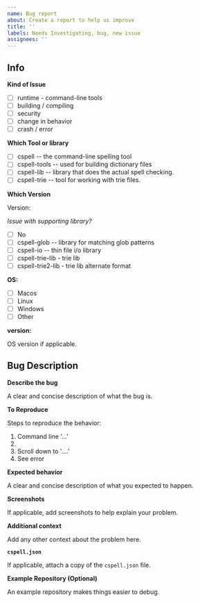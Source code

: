 ```yaml
---
name: Bug report
about: Create a report to help us improve
title: ''
labels: Needs Investigating, bug, new issue
assignees: ''
---
```


## Info

**Kind of Issue**

- [ ] runtime - command-line tools
- [ ] building / compiling
- [ ] security
- [ ] change in behavior
- [ ] crash / error

**Which Tool or library**

- [ ] cspell -- the command-line spelling tool
- [ ] cspell-tools -- used for building dictionary files
- [ ] cspell-lib -- library that does the actual spell checking.
- [ ] cspell-trie -- tool for working with trie files.

**Which Version**

Version:

_Issue with supporting library?_

- [ ] No
- [ ] cspell-glob -- library for matching glob patterns
- [ ] cspell-io -- thin file i/o library
- [ ] cspell-trie-lib - trie lib
- [ ] cspell-trie2-lib - trie lib alternate format

**OS:**

- [ ] Macos
- [ ] Linux
- [ ] Windows
- [ ] Other

**version:**

OS version if applicable.

## Bug Description

**Describe the bug**

A clear and concise description of what the bug is.

**To Reproduce**

Steps to reproduce the behavior:

1. Command line '...'
2.
3. Scroll down to '....'
4. See error

**Expected behavior**

A clear and concise description of what you expected to happen.

**Screenshots**

If applicable, add screenshots to help explain your problem.

**Additional context**

Add any other context about the problem here.

**`cspell.json`**

If applicable, attach a copy of the `cspell.json` file.

**Example Repository (Optional)**

An example repository makes things easier to debug.
